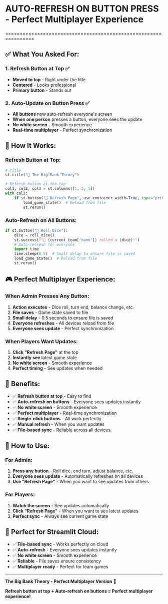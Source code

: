 # AUTO-REFRESH ON BUTTON PRESS - Perfect Multiplayer Experience
================================================================

## ✅ What You Asked For:

### 1. Refresh Button at Top ✅
- **Moved to top** - Right under the title
- **Centered** - Looks professional
- **Primary button** - Stands out

### 2. Auto-Update on Button Press ✅
- **All buttons** now auto-refresh everyone's screen
- **When one person** presses a button, everyone sees the update
- **No white screen** - Smooth experience
- **Real-time multiplayer** - Perfect synchronization

## 🔧 How It Works:

### Refresh Button at Top:
```python
# Title
st.title("🏦 The Big Bank Theory")

# Refresh button at the top
col1, col2, col3 = st.columns([1, 2, 1])
with col2:
    if st.button("🔄 Refresh Page", use_container_width=True, type="primary"):
        load_game_state()  # Reload from file
        st.rerun()
```

### Auto-Refresh on All Buttons:
```python
if st.button("🎲 Roll Dice"):
    dice = roll_dice()
    st.success(f"🎲 {current_team['name']} rolled a {dice}!")
    # Auto-refresh for everyone
    import time
    time.sleep(0.5)  # Small delay to ensure file is saved
    load_game_state()  # Reload from file
    st.rerun()
```

## 🎮 Perfect Multiplayer Experience:

### When Admin Presses Any Button:
1. **Action executes** - Dice roll, turn end, balance change, etc.
2. **File saves** - Game state saved to file
3. **Small delay** - 0.5 seconds to ensure file is saved
4. **Everyone refreshes** - All devices reload from file
5. **Everyone sees update** - Perfect synchronization

### When Players Want Updates:
1. **Click "Refresh Page"** at the top
2. **Instantly see** latest game state
3. **No white screen** - Smooth experience
4. **Perfect timing** - See updates when needed

## 🚀 Benefits:

- ✅ **Refresh button at top** - Easy to find
- ✅ **Auto-refresh on buttons** - Everyone sees updates instantly
- ✅ **No white screen** - Smooth experience
- ✅ **Perfect multiplayer** - Real-time synchronization
- ✅ **Single-click buttons** - All work perfectly
- ✅ **Manual refresh** - When you want updates
- ✅ **File-based sync** - Reliable across all devices

## 🎯 How to Use:

### For Admin:
1. **Press any button** - Roll dice, end turn, adjust balance, etc.
2. **Everyone sees update** - Automatically refreshes on all devices
3. **Use "Refresh Page"** - When you want to see updates from others

### For Players:
1. **Watch the screen** - See updates automatically
2. **Click "Refresh Page"** - When you want to see latest updates
3. **Perfect sync** - Always see current game state

## 📱 Perfect for Streamlit Cloud:

- ✅ **File-based sync** - Works perfectly on cloud
- ✅ **Auto-refresh** - Everyone sees updates instantly
- ✅ **No white screen** - Smooth experience
- ✅ **Reliable** - File saves ensure consistency
- ✅ **Multiplayer ready** - Perfect for team games

---

**The Big Bank Theory - Perfect Multiplayer Version** 🏦

**Refresh button at top + Auto-refresh on buttons = Perfect multiplayer experience!**
